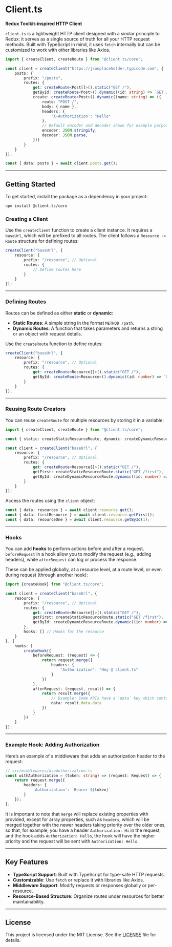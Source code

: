 # Client.ts

**Redux Toolkit-inspired HTTP Client**

`client.ts` is a lightweight HTTP client designed with a similar principle to Redux: it serves as a single source of truth for all your HTTP request methods. Built with TypeScript in mind, it uses `fetch` internally but can be customized to work with other libraries like Axios.

```ts
import { createClient, createRoute } from "@client.ts/core";

const client = createClient("https://jsonplaceholder.typicode.com", {
    posts: {
        prefix: "/posts",
        routes: {
            get: createRoute<Post[]>().static("GET /"),
            getById: createRoute<Post>().dynamic((id: string) => `GET /${id}`),
            create: createRoute<Post>().dynamic((name: string) => ({
                route: "POST /",
                body: { name },
                headers: {
                    'X-Authorization': "Hello"
                },
                // Default encoder and decoder shown for example purposes
                encoder: JSON.stringify,
                decoder: JSON.parse,
            }))
        }
    }
});
```

```ts
const { data: posts } = await client.posts.get();
```

---

## Getting Started

To get started, install the package as a dependency in your project:

```bash
npm install @client.ts/core
```

### Creating a Client

Use the `createClient` function to create a client instance. It requires a `baseUrl`, which will be prefixed to all routes. The client follows a `Resource -> Route` structure for defining routes:

```ts
createClient("baseUrl", {
    resource: {
        prefix: "/resource", // Optional
        routes: {
            // Define routes here
        }
    }
});
```

---

### Defining Routes

Routes can be defined as either **static** or **dynamic**:

- **Static Routes**: A simple string in the format `METHOD /path`.
- **Dynamic Routes**: A function that takes parameters and returns a string or an object with request details.

Use the `createRoute` function to define routes:

```ts
createClient("baseUrl", {
    resource: {
        prefix: "/resource", // Optional
        routes: {
            get: createRoute<Resource[]>().static("GET /"),
            getById: createRoute<Resource>().dynamic((id: number) => `GET /${id}`)
        }
    }
});
```

---

### Reusing Route Creators

You can reuse `createRoute` for multiple resources by storing it in a variable:

```ts
import { createClient, createRoute } from "@client.ts/core";

const { static: createStaticResourceRoute, dynamic: createDynamicResourceRoute } = createRoute<Resource>();

const client = createClient("baseUrl", {
    resource: {
        prefix: "/resource", // Optional
        routes: {
            get: createRoute<Resource[]>().static("GET /"),
            getFirst: createStaticResourceRoute.static("GET /first"),
            getById: createDynamicResourceRoute.dynamic((id: number) => `GET /${id}`)
        }
    }
});
```

Access the routes using the `client` object:

```ts
const { data: resources } = await client.resource.get();
const { data: firstResource } = await client.resource.getFirst();
const { data: resourceOne } = await client.resource.getById(1);
```

---

### Hooks

You can add **hooks** to perform actions before and after a request. 
`beforeRequest` in a hook allow you to modify the request (e.g., adding headers), 
while `afterRequest` can log or process the response.

These can be applied globally, at a resource level, at a route level, or even during request (through another hook):

```ts
import {createHook} from "@client.ts/core";

const client = createClient("baseUrl", {
    resource: {
        prefix: "/resource", // Optional
        routes: {
            get: createRoute<Resource[]>().static("GET /"),
            getFirst: createStaticResourceRoute.static("GET /first"),
            getById: createDynamicResourceRoute.dynamic((id: number) => `GET /${id}`)
        },
        hooks: [] // Hooks for the resource
    }
}, {
    hooks: [
        createHook({
            beforeRequest: (request) => {
                return request.merge({
                    headers: {
                        "Authorization": "Hey @ client.ts"
                    }
                })
            },
            afterRequest: (request, result) => {
                return result.merge({
                    // Example: Some APIs have a `data` key which contains the actual data.
                    data: result.data.data
                })
            }
        })
    ]
});
```

---

### Example Hook: Adding Authorization

Here’s an example of a middleware that adds an authorization header to the request:

```ts
// src/middlewares/useAuthorization.ts
const withAuthorization = (token: string) => (request: Request) => {
    return request.merge({
        headers: {
            'Authorization': `Bearer ${token}`
        }
    });
};
```

It is important to note that `merge` will replace existing properties with provided, except for array properties, such as 
`headers`, which will be merged together with the newer headers taking priority over the older ones, so that, for example,
you have a header `Authorization: Hi` in the request, and the hook adds `Authorization: Hello`, the hook will have the 
higher priority and the request will be sent with `Authorization: Hello`.

---

## Key Features

- **TypeScript Support**: Built with TypeScript for type-safe HTTP requests.
- **Customizable**: Use `fetch` or replace it with libraries like Axios.
- **Middleware Support**: Modify requests or responses globally or per-resource.
- **Resource-Based Structure**: Organize routes under resources for better maintainability.

---

## License

This project is licensed under the MIT License. See the [LICENSE](LICENSE) file for details.
